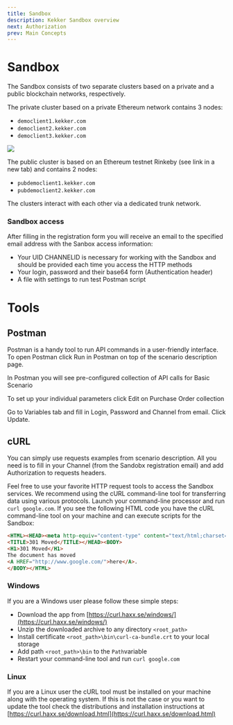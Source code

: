 ```yaml
---
title: Sandbox
description: Kekker Sandbox overview
next: Authorization
prev: Main Concepts
---
```


# Sandbox

The Sandbox consists of two separate clusters based on a private and a public blockchain networks, respectively.

The private cluster based on a private Ethereum network contains 3 nodes:
* `democlient1.kekker.com`
* `democlient2.kekker.com`
* `democlient3.kekker.com`

![](https://lh6.googleusercontent.com/dPJFHMSUSl-6EMBplN0oFG0nBDXeKqLCj37LeqCPx5iXBfZ_4JeoT-CiU3sbXXnfBo9xh-Dj2BrgiFqX72HQ7SmB8omD9yKJzGkyMjpsuLirrqQZdwcPJWSif1SeJMlVQ_2D4cKj)

The public cluster is based on an Ethereum testnet Rinkeby (see link in a new tab) and contains 2 nodes:
* `pubdemoclient1.kekker.com`
* `pubdemoclient2.kekker.com`

The clusters interact with each other via a dedicated trunk network.

### Sandbox access

After filling in the registration form you will receive an email to the specified email address with the Sanbox access information:
* Your UID CHANNELID is necessary for working with the Sandbox and should be provided each time you access the HTTP methods
* Your login, password and their base64 form (Authentication header)
* A file with settings to run test Postman script

# Tools

## Postman

Postman is a handy tool to run API commands in a user-friendly interface. 
To open Postman click Run in Postman on top of the scenario description page. 

In Postman you will see pre-configured collection of API calls for Basic Scenario

To set up your individual parameters click Edit on Purchase Order collection

Go to Variables tab and fill in Login, Password and Channel from email. Click Update.


## cURL

You can simply use requests examples from scenario description. All you need is to fill in your Channel (from the Sandobx registration email) and add Authorization to requests headers.

Feel free to use your favorite HTTP request tools to access the Sandbox services. We recommend using the cURL command-line tool for transferring data using various protocols. 
Launch your command-line processor and run `curl google.com`. If you see the following HTML code you have the cURL command-line tool on your machine and can execute scripts for the Sandbox:

```html
<HTML><HEAD><meta http-equiv="content-type" content="text/html;charset=utf-8">
<TITLE>301 Moved</TITLE></HEAD><BODY>
<H1>301 Moved</H1>
The document has moved
<A HREF="http://www.google.com/">here</A>.
</BODY></HTML>
```

### Windows

If you are a Windows user please follow these simple steps:
* Download the app from [https://curl.haxx.se/windows/](https://curl.haxx.se/windows/)
* Unzip the downloaded archive to any directory `<root_path>`
* Install certificate `<root_path>\bin\curl-ca-bundle.crt` to your local storage
* Add path `<root_path>\bin` to the `Path`variable
* Restart your command-line tool and run `curl google.com`

### Linux

If you are a Linux user the cURL tool must be installed on your machine along with the operating system. 
If this is not the case or you want to update the tool check the distributions and installation instructions at [https://curl.haxx.se/download.html](https://curl.haxx.se/download.html)

